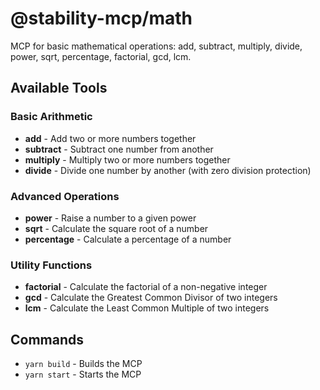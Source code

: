 # @stability-mcp/math

MCP for basic mathematical operations: add, subtract, multiply, divide, power, sqrt, percentage, factorial, gcd, lcm.

## Available Tools

### Basic Arithmetic
- **add** - Add two or more numbers together
- **subtract** - Subtract one number from another  
- **multiply** - Multiply two or more numbers together
- **divide** - Divide one number by another (with zero division protection)

### Advanced Operations
- **power** - Raise a number to a given power
- **sqrt** - Calculate the square root of a number
- **percentage** - Calculate a percentage of a number

### Utility Functions
- **factorial** - Calculate the factorial of a non-negative integer
- **gcd** - Calculate the Greatest Common Divisor of two integers
- **lcm** - Calculate the Least Common Multiple of two integers

## Commands

- `yarn build` - Builds the MCP
- `yarn start` - Starts the MCP
